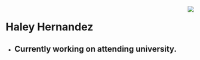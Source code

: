 
<a>
<img align="right" src="https://github-readme-stats.vercel.app/api?username=haleyher&theme=radical">
</a>

<h1>
Haley Hernandez
</h1>

<ul>
  <li> <h2> Currently working on attending university. </h2></li>

</ul>

<!--
**haleyher/haleyher** is a ✨ _special_ ✨ repository because its `README.md` (this file) appears on your GitHub profile.

Here are some ideas to get you started:

- 🔭 I’m currently working on ...
- 🌱 I’m currently learning ...
- 👯 I’m looking to collaborate on ...
- 🤔 I’m looking for help with ...
- 💬 Ask me about ...
- 📫 How to reach me: ...
- 😄 Pronouns: ...
- ⚡ Fun fact: ...
-->

